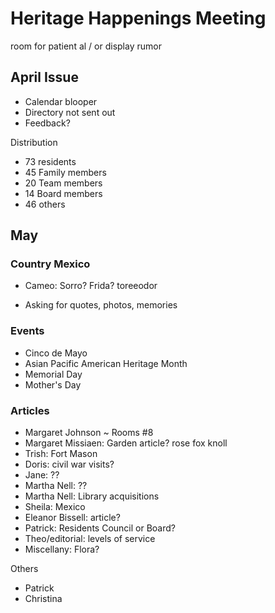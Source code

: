 # Heritage Happenings Meeting

room for patient al / or display rumor

## April Issue

* Calendar blooper
* Directory not sent out
* Feedback?

Distribution

* 73 residents
* 45 Family members
* 20 Team members
* 14 Board members
* 46 others

## May

### Country Mexico

* Cameo: Sorro? Frida? toreeodor

* Asking for quotes, photos, memories


### Events

* Cinco de Mayo
* Asian Pacific American Heritage Month
* Memorial Day
* Mother's Day


### Articles

* Margaret Johnson ~ Rooms #8
* Margaret Missiaen: Garden article? rose fox knoll
* Trish: Fort Mason
* Doris: civil war visits?
* Jane:  ??
* Martha Nell: ??
* Martha Nell: Library acquisitions
* Sheila: Mexico
* Eleanor Bissell: article?
* Patrick: Residents Council or Board?
* Theo/editorial: levels of service
* Miscellany: Flora?

Others

* Patrick
* Christina

